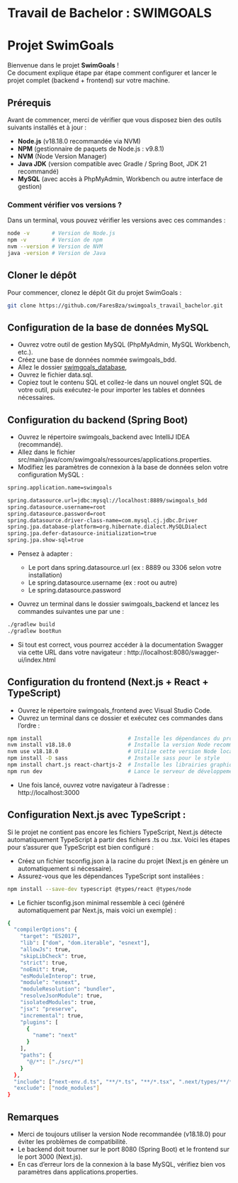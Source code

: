 # Travail de Bachelor : SWIMGOALS

# Projet SwimGoals

Bienvenue dans le projet **SwimGoals** !  
Ce document explique étape par étape comment configurer et lancer le projet complet (backend + frontend) sur votre machine.

## Prérequis

Avant de commencer, merci de vérifier que vous disposez bien des outils suivants installés et à jour :

- **Node.js** (v18.18.0 recommandée via NVM)
- **NPM** (gestionnaire de paquets de Node.js : v9.8.1)
- **NVM** (Node Version Manager)
- **Java JDK** (version compatible avec Gradle / Spring Boot, JDK 21 recommandé)
- **MySQL** (avec accès à PhpMyAdmin, Workbench ou autre interface de gestion)

### Comment vérifier vos versions ?

Dans un terminal, vous pouvez vérifier les versions avec ces commandes :

```bash
node -v       # Version de Node.js
npm -v        # Version de npm
nvm --version # Version de NVM
java -version # Version de Java
```

## Cloner le dépôt

Pour commencer, clonez le dépôt Git du projet SwimGoals :

```bash
git clone https://github.com/FaresBza/swimgoals_travail_bachelor.git
```

## Configuration de la base de données MySQL

- Ouvrez votre outil de gestion MySQL (PhpMyAdmin, MySQL Workbench, etc.).
- Créez une base de données nommée swimgoals_bdd.
- Allez le dossier [swimgoals_database](https://github.com/FaresBza/swimgoals_travail_bachelor/tree/main/swimgoals_database),
- Ouvrez le fichier data.sql.
- Copiez tout le contenu SQL et collez-le dans un nouvel onglet SQL de votre outil, puis exécutez-le pour importer les tables et données nécessaires.

## Configuration du backend (Spring Boot)

- Ouvrez le répertoire swimgoals_backend avec IntelliJ IDEA (recommandé).
- Allez dans le fichier src/main/java/com/swimgoals/ressources/applications.properties.
- Modifiez les paramètres de connexion à la base de données selon votre configuration MySQL :

```bash
spring.application.name=swimgoals

spring.datasource.url=jdbc:mysql://localhost:8889/swimgoals_bdd
spring.datasource.username=root
spring.datasource.password=root
spring.datasource.driver-class-name=com.mysql.cj.jdbc.Driver
spring.jpa.database-platform=org.hibernate.dialect.MySQLDialect
spring.jpa.defer-datasource-initialization=true
spring.jpa.show-sql=true
```

- Pensez à adapter :

  - Le port dans spring.datasource.url (ex : 8889 ou 3306 selon votre installation)
  - Le spring.datasource.username (ex : root ou autre)
  - Le spring.datasource.password

- Ouvrez un terminal dans le dossier swimgoals_backend et lancez les commandes suivantes une par une :

```bash
./gradlew build
./gradlew bootRun
```

- Si tout est correct, vous pourrez accéder à la documentation Swagger via cette URL dans votre navigateur :
  http://localhost:8080/swagger-ui/index.html

## Configuration du frontend (Next.js + React + TypeScript)

- Ouvrez le répertoire swimgoals_frontend avec Visual Studio Code.
- Ouvrez un terminal dans ce dossier et exécutez ces commandes dans l’ordre :

```bash
npm install                           # Installe les dépendances du projet
nvm install v18.18.0                  # Installe la version Node recommandée via NVM
nvm use v18.18.0                      # Utilise cette version Node localement
npm install -D sass                   # Installe sass pour le style
npm install chart.js react-chartjs-2  # Installe les librairies graphiques
npm run dev                           # Lance le serveur de développement Next.js
```

- Une fois lancé, ouvrez votre navigateur à l’adresse : http://localhost:3000

## Configuration Next.js avec TypeScript :

Si le projet ne contient pas encore les fichiers TypeScript, Next.js détecte automatiquement TypeScript à partir des fichiers .ts ou .tsx. Voici les étapes pour s’assurer que TypeScript est bien configuré :

- Créez un fichier tsconfig.json à la racine du projet (Next.js en génère un automatiquement si nécessaire).
- Assurez-vous que les dépendances TypeScript sont installées :

```bash
npm install --save-dev typescript @types/react @types/node
```

- Le fichier tsconfig.json minimal ressemble à ceci (généré automatiquement par Next.js, mais voici un exemple) :

```bash
{
  "compilerOptions": {
    "target": "ES2017",
    "lib": ["dom", "dom.iterable", "esnext"],
    "allowJs": true,
    "skipLibCheck": true,
    "strict": true,
    "noEmit": true,
    "esModuleInterop": true,
    "module": "esnext",
    "moduleResolution": "bundler",
    "resolveJsonModule": true,
    "isolatedModules": true,
    "jsx": "preserve",
    "incremental": true,
    "plugins": [
      {
        "name": "next"
      }
    ],
    "paths": {
      "@/*": ["./src/*"]
    }
  },
  "include": ["next-env.d.ts", "**/*.ts", "**/*.tsx", ".next/types/**/*.ts"],
  "exclude": ["node_modules"]
}

```

## Remarques
- Merci de toujours utiliser la version Node recommandée (v18.18.0) pour éviter les problèmes de compatibilité.
- Le backend doit tourner sur le port 8080 (Spring Boot) et le frontend sur le port 3000 (Next.js).
- En cas d’erreur lors de la connexion à la base MySQL, vérifiez bien vos paramètres dans applications.properties.
